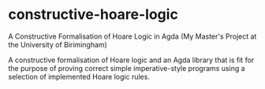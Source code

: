 # constructive-hoare-logic
A Constructive Formalisation of Hoare Logic in Agda 
(My Master's Project at the University of Birimingham)

A constructive formalisation of Hoare logic and an Agda library 
that is fit for the purpose of proving correct simple imperative-style 
programs using a selection of implemented Hoare logic rules.

